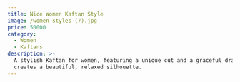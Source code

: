 ```yaml
---
title: Nice Women Kaftan Style
image: /women-styles (7).jpg
price: 50000
category:
  - Women
  - Kaftans
description: >-
  A stylish Kaftan for women, featuring a unique cut and a graceful drape that
  creates a beautiful, relaxed silhouette.
---
```


